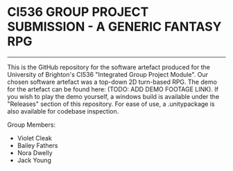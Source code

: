 # CI536 GROUP PROJECT SUBMISSION - A GENERIC FANTASY RPG
--------------------------------

This is the GitHub repository for the software artefact produced for the University of Brighton's CI536 "Integrated Group Project Module". Our chosen software artefact was a top-down 2D turn-based RPG.
The demo for the artefact can be found here: (TODO: ADD DEMO FOOTAGE LINK).
If you wish to play the demo yourself, a windows build is available under the "Releases" section of this repository. For ease of use, a .unitypackage is also available for codebase inspection.

Group Members:
- Violet Cleak
- Bailey Fathers
- Nora Dwelly
- Jack Young
